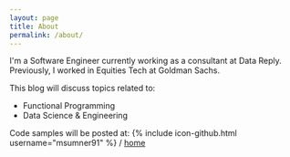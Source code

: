 ```yaml
---
layout: page
title: About
permalink: /about/
---
```


I'm a Software Engineer currently working as a consultant at Data Reply. Previously, I worked in Equities Tech at Goldman Sachs.

This blog will discuss topics related to:

- Functional Programming
- Data Science & Engineering

Code samples will be posted at:
{% include icon-github.html username="msumner91" %} /
[home](https://github.com/msumner91)


